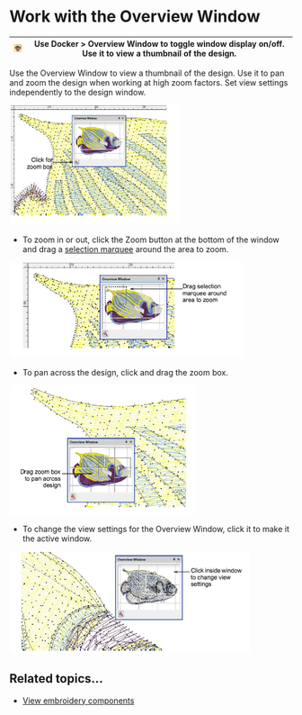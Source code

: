 # Work with the Overview Window

| ![OverviewWindow.png](assets/OverviewWindow.png) | Use Docker > Overview Window to toggle window display on/off. Use it to view a thumbnail of the design. |
| ------------------------------------------------ | ------------------------------------------------------------------------------------------------------- |

Use the Overview Window to view a thumbnail of the design. Use it to pan and zoom the design when working at high zoom factors. Set view settings independently to the design window.

![OverviewWindow1.png](assets/OverviewWindow1.png)

- To zoom in or out, click the Zoom button at the bottom of the window and drag a [selection marquee](../../glossary/glossary) around the area to zoom.

![OverviewWindow2.png](assets/OverviewWindow2.png)

- To pan across the design, click and drag the zoom box.

![OverviewWindow3.png](assets/OverviewWindow3.png)

- To change the view settings for the Overview Window, click it to make it the active window.

![OverviewWindow4.png](assets/OverviewWindow4.png)

## Related topics...

- [View embroidery components](View_embroidery_components)
